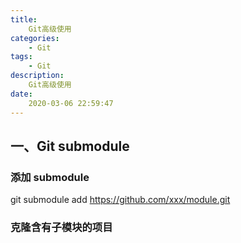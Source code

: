 ```yaml
---
title:
    Git高级使用
categories:
    - Git
tags:
    - Git
description:
    Git高级使用
date:
    2020-03-06 22:59:47
---
```


## 一、Git submodule 

### 添加 submodule
git submodule add https://github.com/xxx/module.git

### 克隆含有子模块的项目